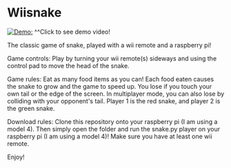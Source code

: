 # Wiisnake

[![Demo:](http://img.youtube.com/vi/y7_D-ff5lWo/0.jpg)](http://www.youtube.com/watch?v=y7_D-ff5lWo "Demo")
^^Click to see demo video!

The classic game of snake, played with a wii remote and a raspberry pi! 

Game controls:
Play by turning your wii remote(s) sideways and using the control pad to move the head of the snake. 

Game rules:
Eat as many food items as you can! Each food eaten causes the snake to grow and the game to speed up. 
You lose if you touch your own tail or the edge of the screen. In multiplayer mode, you can also lose
by colliding with your opponent's tail. Player 1 is the red snake, and player 2 is the green snake.

Download rules: Clone this repository onto your raspberry pi (I am using a model 4). Then simply open the folder and run the snake.py player on your raspberry pi (I am using a model 4)! Make sure you have at least one wii remote.

Enjoy!
